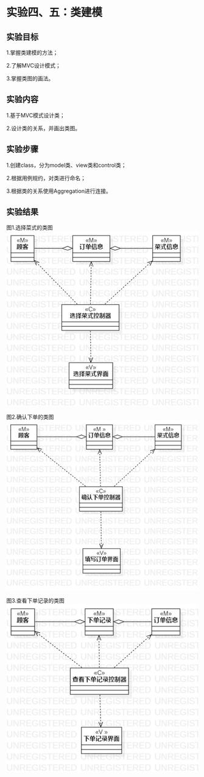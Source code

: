 # 实验四、五：类建模

## 实验目标

1.掌握类建模的方法；

2.了解MVC设计模式；

3.掌握类图的画法。

## 实验内容

1.基于MVC模式设计类；

2.设计类的关系，并画出类图。

## 实验步骤

1.创建class，分为model类、view类和control类；

2.根据用例规约，对类进行命名；

3.根据类的关系使用Aggregation进行连接。

## 实验结果
图1.选择菜式的类图
![选择菜式的类图](./model45.jpg)

图2.确认下单的类图
![确认下单的类图](./model42.jpg)

图3.查看下单记录的类图
![查看下单记录的类图](./model43.jpg)



